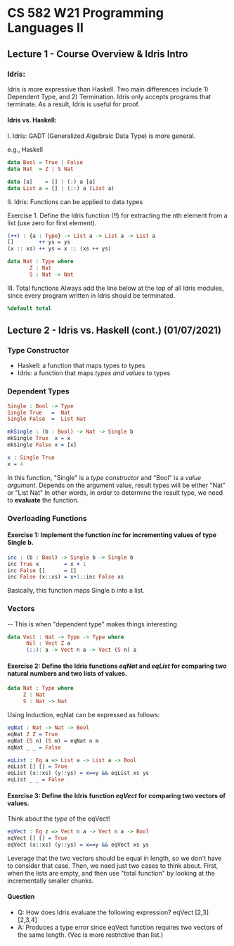 # CS 582 W21 Programming Languages II
## Lecture 1 - Course Overview & Idris Intro

### Idris:
Idris is more expressive than Haskell. Two main differences include 1) Dependent Type, and 2) Termination.
Idris only accepts programs that terminate.
As a result, Idris is useful for proof.

#### Idris vs. Haskell:
I. Idris: GADT (Generalized Algebraic Data Type) is more general.

e.g., Haskell

```Haskell
data Bool = True | False
data Nat  = Z | S Nat

data [a]    = [] | (:) a [a]
data List a = [] | (::) a (List a)
```

II. Idris: Functions can be applied to data types

Exercise 1. Define the Idris function (!!) for extracting the nth element from a list (use zero for first element).

```Idris
(++) : {a : Type} -> List a -> List a -> List a
[]        ++ ys = ys
(x :: xs) ++ ys = x :: (xs ++ ys)

data Nat : Type where
       Z : Nat
       S : Nat -> Nat
```

III. Total functions
Always add the line below at the top of all Idris modules, since every program written in Idris should be terminated.
```Idris
%default total
```
## Lecture 2 - Idris vs. Haskell (cont.) (01/07/2021)
### Type Constructor
- Haskell: a function that maps types to types
- Idris: a function that maps *types and values* to types

### Dependent Types
```Idris
Single : Bool -> Type
Single True   =  Nat
Single False  =  List Nat
```

```Idris
mkSingle : (b : Bool) -> Nat -> Single b
mkSingle True  x = x
mkSingle False x = [x]
```

```Idris
x : Single True
x = 4
```
In this function, "Single" is a *type constructor* and "Bool" is a *value argument*. Depends on the argument value, result types will be either "Nat" or "List Nat"
In other words, in order to determine the result type, we need to **evaluate** the function.

### Overloading Functions

#### Exercise 1: Implement the function *inc* for incrementing values of type Single b.

```Idris
inc : (b : Bool) -> Single b -> Single b
inc True x        = x + 1
inc False []      = []
inc False (x::xs) = x+1::inc False xs
```
Basically, this function maps Single b into a list. 

### Vectors
-- This is when "dependent type" makes things interesting 

```Idris
data Vect : Nat -> Type -> Type where
      Nil : Vect Z a
      (::): a -> Vect n a -> Vect (S n) a
```

#### Exercise 2: Define the Idris functions *eqNat* and *eqList* for comparing two natural numbers and two lists of values.
```Idris
data Nat : Type where
     Z : Nat
     S : Nat -> Nat
```
Using Induction, eqNat can be expressed as follows:
```Idris
eqNat : Nat -> Nat -> Bool
eqNat Z Z = True
eqNat (S n) (S m) = eqNat n m
eqNat _ _ = False
```

```Idris 
eqList : Eq a => List a -> List a -> Bool
eqList [] [] = True
eqList (x::xs) (y::ys) = x==y && eqList xs ys 
eqList _ _ = False
```
#### Exercise 3: Define the Idris function *eqVect* for comparing two vectors of values.
Think about the *type* of the eqVect!

```Idris
eqVect : Eq z => Vect n a -> Vect n a -> Bool
eqVect [] [] = True
eqVect (x::xs) (y::ys) = x==y && eqVect xs ys
```

Leverage that the two vectors should be equal in length, so we don't have to consider that case. Then, we need just two cases to think about. First, when the lists are empty, and then use "total function" by looking at the incrementally smaller chunks.

#### Question
- Q: How does Idris evaluate the following expression? eqVect [2,3] [2,3,4]
- A: Produces a type error since eqVect function requires two vectors of the same length. (Vec is more restrictive than list.)
